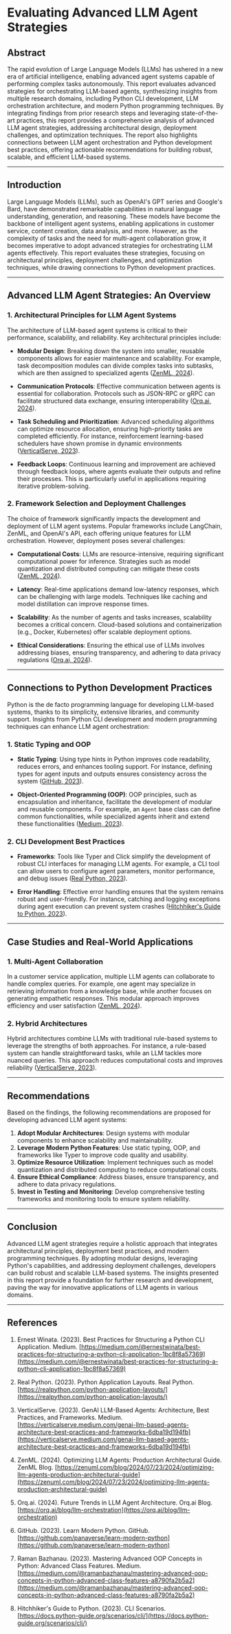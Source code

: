 # Evaluating Advanced LLM Agent Strategies

## Abstract

The rapid evolution of Large Language Models (LLMs) has ushered in a new era of artificial intelligence, enabling advanced agent systems capable of performing complex tasks autonomously. This report evaluates advanced strategies for orchestrating LLM-based agents, synthesizing insights from multiple research domains, including Python CLI development, LLM orchestration architecture, and modern Python programming techniques. By integrating findings from prior research steps and leveraging state-of-the-art practices, this report provides a comprehensive analysis of advanced LLM agent strategies, addressing architectural design, deployment challenges, and optimization techniques. The report also highlights connections between LLM agent orchestration and Python development best practices, offering actionable recommendations for building robust, scalable, and efficient LLM-based systems.

---

## Introduction

Large Language Models (LLMs), such as OpenAI's GPT series and Google's Bard, have demonstrated remarkable capabilities in natural language understanding, generation, and reasoning. These models have become the backbone of intelligent agent systems, enabling applications in customer service, content creation, data analysis, and more. However, as the complexity of tasks and the need for multi-agent collaboration grow, it becomes imperative to adopt advanced strategies for orchestrating LLM agents effectively. This report evaluates these strategies, focusing on architectural principles, deployment challenges, and optimization techniques, while drawing connections to Python development practices.

---

## Advanced LLM Agent Strategies: An Overview

### 1. **Architectural Principles for LLM Agent Systems**

The architecture of LLM-based agent systems is critical to their performance, scalability, and reliability. Key architectural principles include:

- **Modular Design**: Breaking down the system into smaller, reusable components allows for easier maintenance and scalability. For example, task decomposition modules can divide complex tasks into subtasks, which are then assigned to specialized agents ([ZenML, 2024](https://zenuml.com/blog/2024/07/23/2024/optimizing-llm-agents-production-architectural-guide)).
  
- **Communication Protocols**: Effective communication between agents is essential for collaboration. Protocols such as JSON-RPC or gRPC can facilitate structured data exchange, ensuring interoperability ([Orq.ai, 2024](https://orq.ai/blog/llm-orchestration)).

- **Task Scheduling and Prioritization**: Advanced scheduling algorithms can optimize resource allocation, ensuring high-priority tasks are completed efficiently. For instance, reinforcement learning-based schedulers have shown promise in dynamic environments ([VerticalServe, 2023](https://verticalserve.medium.com/genai-llm-based-agents-architecture-best-practices-and-frameworks-6dba19d194fb)).

- **Feedback Loops**: Continuous learning and improvement are achieved through feedback loops, where agents evaluate their outputs and refine their processes. This is particularly useful in applications requiring iterative problem-solving.

### 2. **Framework Selection and Deployment Challenges**

The choice of framework significantly impacts the development and deployment of LLM agent systems. Popular frameworks include LangChain, ZenML, and OpenAI's API, each offering unique features for LLM orchestration. However, deployment poses several challenges:

- **Computational Costs**: LLMs are resource-intensive, requiring significant computational power for inference. Strategies such as model quantization and distributed computing can mitigate these costs ([ZenML, 2024](https://zenuml.com/blog/2024/07/23/2024/optimizing-llm-agents-production-architectural-guide)).

- **Latency**: Real-time applications demand low-latency responses, which can be challenging with large models. Techniques like caching and model distillation can improve response times.

- **Scalability**: As the number of agents and tasks increases, scalability becomes a critical concern. Cloud-based solutions and containerization (e.g., Docker, Kubernetes) offer scalable deployment options.

- **Ethical Considerations**: Ensuring the ethical use of LLMs involves addressing biases, ensuring transparency, and adhering to data privacy regulations ([Orq.ai, 2024](https://orq.ai/blog/llm-orchestration)).

---

## Connections to Python Development Practices

Python is the de facto programming language for developing LLM-based systems, thanks to its simplicity, extensive libraries, and community support. Insights from Python CLI development and modern programming techniques can enhance LLM agent orchestration:

### 1. **Static Typing and OOP**

- **Static Typing**: Using type hints in Python improves code readability, reduces errors, and enhances tooling support. For instance, defining types for agent inputs and outputs ensures consistency across the system ([GitHub, 2023](https://github.com/panaverse/learn-modern-python)).

- **Object-Oriented Programming (OOP)**: OOP principles, such as encapsulation and inheritance, facilitate the development of modular and reusable components. For example, an `Agent` base class can define common functionalities, while specialized agents inherit and extend these functionalities ([Medium, 2023](https://medium.com/@ramanbazhanau/mastering-advanced-oop-concepts-in-python-advanced-class-features-a8790fa2b5a2)).

### 2. **CLI Development Best Practices**

- **Frameworks**: Tools like Typer and Click simplify the development of robust CLI interfaces for managing LLM agents. For example, a CLI tool can allow users to configure agent parameters, monitor performance, and debug issues ([Real Python, 2023](https://realpython.com/python-application-layouts/)).

- **Error Handling**: Effective error handling ensures that the system remains robust and user-friendly. For instance, catching and logging exceptions during agent execution can prevent system crashes ([Hitchhiker's Guide to Python, 2023](https://docs.python-guide.org/scenarios/cli/)).

---

## Case Studies and Real-World Applications

### 1. **Multi-Agent Collaboration**

In a customer service application, multiple LLM agents can collaborate to handle complex queries. For example, one agent may specialize in retrieving information from a knowledge base, while another focuses on generating empathetic responses. This modular approach improves efficiency and user satisfaction ([ZenML, 2024](https://zenuml.com/blog/2024/07/23/2024/optimizing-llm-agents-production-architectural-guide)).

### 2. **Hybrid Architectures**

Hybrid architectures combine LLMs with traditional rule-based systems to leverage the strengths of both approaches. For instance, a rule-based system can handle straightforward tasks, while an LLM tackles more nuanced queries. This approach reduces computational costs and improves reliability ([VerticalServe, 2023](https://verticalserve.medium.com/genai-llm-based-agents-architecture-best-practices-and-frameworks-6dba19d194fb)).

---

## Recommendations

Based on the findings, the following recommendations are proposed for developing advanced LLM agent systems:

1. **Adopt Modular Architectures**: Design systems with modular components to enhance scalability and maintainability.
2. **Leverage Modern Python Features**: Use static typing, OOP, and frameworks like Typer to improve code quality and usability.
3. **Optimize Resource Utilization**: Implement techniques such as model quantization and distributed computing to reduce computational costs.
4. **Ensure Ethical Compliance**: Address biases, ensure transparency, and adhere to data privacy regulations.
5. **Invest in Testing and Monitoring**: Develop comprehensive testing frameworks and monitoring tools to ensure system reliability.

---

## Conclusion

Advanced LLM agent strategies require a holistic approach that integrates architectural principles, deployment best practices, and modern programming techniques. By adopting modular designs, leveraging Python's capabilities, and addressing deployment challenges, developers can build robust and scalable LLM-based systems. The insights presented in this report provide a foundation for further research and development, paving the way for innovative applications of LLM agents in various domains.

---

## References

1. Ernest Winata. (2023). Best Practices for Structuring a Python CLI Application. Medium. [https://medium.com/@ernestwinata/best-practices-for-structuring-a-python-cli-application-1bc8f8a57369](https://medium.com/@ernestwinata/best-practices-for-structuring-a-python-cli-application-1bc8f8a57369)

2. Real Python. (2023). Python Application Layouts. Real Python. [https://realpython.com/python-application-layouts/](https://realpython.com/python-application-layouts/)

3. VerticalServe. (2023). GenAI LLM-Based Agents: Architecture, Best Practices, and Frameworks. Medium. [https://verticalserve.medium.com/genai-llm-based-agents-architecture-best-practices-and-frameworks-6dba19d194fb](https://verticalserve.medium.com/genai-llm-based-agents-architecture-best-practices-and-frameworks-6dba19d194fb)

4. ZenML. (2024). Optimizing LLM Agents: Production Architectural Guide. ZenML Blog. [https://zenuml.com/blog/2024/07/23/2024/optimizing-llm-agents-production-architectural-guide](https://zenuml.com/blog/2024/07/23/2024/optimizing-llm-agents-production-architectural-guide)

5. Orq.ai. (2024). Future Trends in LLM Agent Architecture. Orq.ai Blog. [https://orq.ai/blog/llm-orchestration](https://orq.ai/blog/llm-orchestration)

6. GitHub. (2023). Learn Modern Python. GitHub. [https://github.com/panaverse/learn-modern-python](https://github.com/panaverse/learn-modern-python)

7. Raman Bazhanau. (2023). Mastering Advanced OOP Concepts in Python: Advanced Class Features. Medium. [https://medium.com/@ramanbazhanau/mastering-advanced-oop-concepts-in-python-advanced-class-features-a8790fa2b5a2](https://medium.com/@ramanbazhanau/mastering-advanced-oop-concepts-in-python-advanced-class-features-a8790fa2b5a2)

8. Hitchhiker's Guide to Python. (2023). CLI Scenarios. [https://docs.python-guide.org/scenarios/cli/](https://docs.python-guide.org/scenarios/cli/)